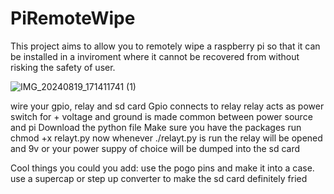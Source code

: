 # PiRemoteWipe
This project aims to allow you to remotely wipe a raspberry pi so that it can be installed in a inviroment where it cannot be recovered from without risking the safety of user.

![IMG_20240819_171411741 (1)](https://github.com/user-attachments/assets/49817168-1072-48e3-b8d6-7cf3415c618d)

wire your gpio, relay and sd card
Gpio connects to relay
relay acts as power switch for + voltage and ground is made common between power source and pi
Download the python file
Make sure you have the packages
run chmod +x relayt.py
now whenever ./relayt.py is run the relay will be opened and 9v or your power suppy of choice will be dumped into the sd card

Cool things you could you add: use the pogo pins and make it into a case. use a supercap or step up converter to make the sd card definitely fried
